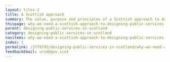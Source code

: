 ```yaml
---
layout: tiles-2
title: A Scottish approach
summary: The value, purpose and principles of a Scottish approach to designing services.
thispage: why-we-need-a-scottish-approach-to-designing-public-services
parent: designing-public-services-in-scotland
category: designing-public-services-in-scotland
navitems: why-we-need-a-scottish-approach-to-designing-public-services
index: 1
permalink: /37f87d5/designing-public-services-in-scotland/why-we-need-a-scottish-approach-to-designing-public-services/
feedbackEmail: ursd@gov.scot
---
```

